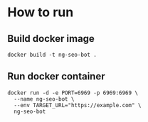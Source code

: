 # How to run

## Build docker image

`docker build -t ng-seo-bot .`

## Run docker container

```
docker run -d -e PORT=6969 -p 6969:6969 \
  --name ng-seo-bot \
  --env TARGET_URL="https://example.com" \
  ng-seo-bot
```
